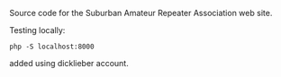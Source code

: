 Source code for the Suburban Amateur Repeater Association web site.

Testing locally:

```php -S localhost:8000```

added using dicklieber account.